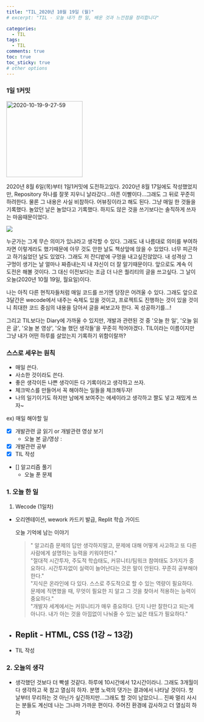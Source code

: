 ```yaml
---
title: "TIL_2020년 10월 19일 (월)"
# excerpt: "TIL - 오늘 내가 한 일, 배운 것과 느낀점을 정리합니다"

categories:
  - TIL
tags:
  - TIL
comments: true
toc: true
toc_sticky: true
# other options
---
```


### 1일 1커밋

<a href="https://imgbb.com/"><img src="https://i.ibb.co/1TzWSJ5/2020-10-19-9-27-59.png" alt="2020-10-19-9-27-59" border="0" style="width: 200"></a>

2020년 8월 6일(목)부터 1일1커밋에 도전하고있다.
2020년 8월 17일에도 작성했었지만, Repository 하나를 잘못 지우니
날라갔다...아픈 이빨이다...그래도 그 뒤로 꾸준히 하려한다.
물론 그 내용은 사실 비참하다. 어뷰징이라고 해도 된다.
그냥 매일 한 것들을 기록했다. 놀았던 날은 놀았다고 기록했다.
하지도 않은 것을 쓰기보다는 솔직하게 쓰자는 마음때문이었다.

<img src = "https://app.jjalbang.today/jjv1Jf.jpg">

누군가는 그게 무슨 의미가 있냐라고 생각할 수 있다. 그래도 내 나름대로 의미를 부여하자면 이렇게라도 했기때문에 아무 것도 안한 날도 책상앞에 앉을 수 있었다. 너무 피곤하고 하기싫었던 날도 있었다. 그래도 저 잔디밭에 구멍을 내고싶진않았다. 내 성격상 그 구멍이 생기는 날 얼마나 짜증내는지 내 자신이 더 잘 알기때문이다. 앞으로도 계속 이 도전은 해볼 것이다.
그 대신 이전보다는 조금 더 나은 퀄리티의 글을 쓰고싶다.
그 날이 오늘(2020년 10월 19일, 월요일)이다.

나는 아직 다른 현직자들처럼 매일 코드를 쓰기엔 당장은 어려울 수 있다. 그래도 앞으로 3달간은 wecode에서 내주는 숙제도 있을 것이고, 프로젝트도 진행하는 것이 있을 것이니 최대한 코드 중심의 내용을 담아서 글을 써보고자 한다. 꼭 성공하기를...!

그리고 TIL보다는 Diary에 가까울 수 있지만, 개발과 관련된 것 중 '오늘 한 일', '오늘 읽은 글', '오늘 본 영상', '오늘 했던 생각들'을 꾸준히 적어야겠다. TIL이라는 이름이지만 그냥 내가 어떤 하루를 살았는지 기록하기 위함이랄까?  

### 스스로 세우는 원칙

- 매일 쓴다.
- 사소한 것이라도 쓴다.
- 좋은 생각이든 나쁜 생각이든 다 기록이라고 생각하고 쓰자.
- 체크박스를 만들어서 꼭 해야하는 일들을 체크해두자!
- 나의 일기이기도 하지만 남에게 보여주는 에세이라고 생각하고 짤도 넣고 재밌게 쓰자~

ex) 매일 해야할 일  
- [x] 개발관련 글 읽기 or 개발관련 영상 보기
    - 오늘 본 글/영상 :  
- [x] 개발관련 공부
- [x] TIL 작성
- [] 알고리즘 풀기
    - 오늘 푼 문제

### 1. 오늘 한 일

1. Wecode (1일차)

- 오리엔테이션, wework 카드키 발급, Replit 학습 가이드

  오늘 기억에 남는 이야기
  > " 알고리즘 문제의 답만 생각하지말고, 문제에 대해 어떻게 사고하고 또 다른 사람에게 설명하는 능력을 키워야한다."  
  "절대적 시간투자, 주도적 학습태도, 커뮤니티/팀워크 참여태도 3가지가 중요하다. 시간투자없이 실력이 늘어난다는 것은 말이 안된다. 꾸준히 공부해야한다."  
  "지식은 온라인에 다 있다. 스스로 주도적으로 할 수 있는 역량이 필요하다. 문제에 직면했을 때, 무엇이 필요한 지 알고 그 것을 찾아서 적용하는 능력이 중요하다."  
  "개발자 세계에서는 커뮤니티가 매우 중요하다. 단지 나만 잘한다고 되는게 아니다. 내가 아는 것을 아낌없이 나눠줄 수 있는 넓은 태도가 필요하다."

- Replit - HTML, CSS (1강 ~ 13강)
  - 
- TIL 작성


### 2. 오늘의 생각

- 생각했던 것보다 더 빡셀 것같다. 하루에 10시간에서 12시간이라니. 그래도 3개월이다 생각하고 꾹 참고 열심히 하자. 분명 노력의 댓가는 결과에서 나타날 것이다. 첫날부터 무리하는 것 아닌가 싶긴하지만...그래도 할 것이 남았으니... 진짜 멀리 사시는 분들도 계신데 나는 그나마 가까운 편이다. 주어진 환경에 감사하고 더 열심히 하자
